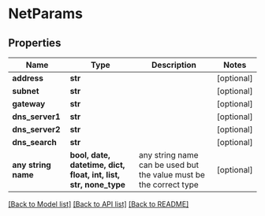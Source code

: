 # NetParams


## Properties
Name | Type | Description | Notes
------------ | ------------- | ------------- | -------------
**address** | **str** |  | [optional] 
**subnet** | **str** |  | [optional] 
**gateway** | **str** |  | [optional] 
**dns_server1** | **str** |  | [optional] 
**dns_server2** | **str** |  | [optional] 
**dns_search** | **str** |  | [optional] 
**any string name** | **bool, date, datetime, dict, float, int, list, str, none_type** | any string name can be used but the value must be the correct type | [optional]

[[Back to Model list]](../README.md#documentation-for-models) [[Back to API list]](../README.md#documentation-for-api-endpoints) [[Back to README]](../README.md)



